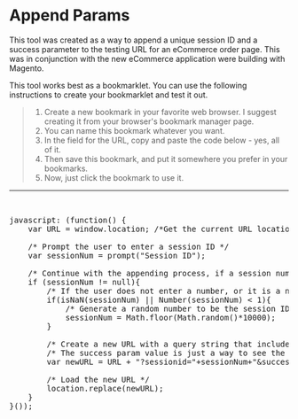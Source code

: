 # Append Params

This tool was created as a way to append a unique session ID and a success parameter to the testing URL for an eCommerce order page. This was in conjunction with the new eCommerce application were building with Magento.

This tool works best as a bookmarklet. You can use the following instructions to create your bookmarklet and test it out.
> 1. Create a new bookmark in your favorite web browser. I suggest creating it from your browser's bookmark manager page.
> 2. You can name this bookmark whatever you want.
> 3. In the field for the URL, copy and paste the code below - yes, all of it.
> 4. Then save this bookmark, and put it somewhere you prefer in your bookmarks.
> 5. Now, just click the bookmark to use it.

<hr/>

<br/>

<pre>
javascript: (function() {
    var URL = window.location; /*Get the current URL location*/
    
    /* Prompt the user to enter a session ID */
    var sessionNum = prompt("Session ID");
    
    /* Continue with the appending process, if a session number is entered */
    if (sessionNum != null){
        /* If the user does not enter a number, or it is a negative number, then generate a random one*/
        if(isNaN(sessionNum) || Number(sessionNum) < 1){
            /* Generate a random number to be the session ID */
            sessionNum = Math.floor(Math.random()*10000); 
        }
        
        /* Create a new URL with a query string that includes the session ID.*/
        /* The success param value is just a way to see the results of your purchase */
        var newURL = URL + "?sessionid="+sessionNum+"&success="+encodeURIComponent("http://ecomm-mag-t1.agora.local/marketplacecheckout/success/stub");
        
        /* Load the new URL */
        location.replace(newURL);        
    }  
}());
</pre>

